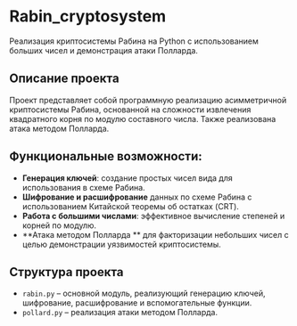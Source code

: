 # Rabin_cryptosystem

Реализация криптосистемы Рабина на Python с использованием больших чисел и демонстрация атаки Полларда.

## Описание проекта

Проект представляет собой программную реализацию асимметричной криптосистемы Рабина, основанной на сложности извлечения квадратного корня по модулю составного числа. Также реализована атака методом Полларда.

## Функциональные возможности:

- **Генерация ключей**: создание простых чисел вида для использования в схеме Рабина.
- **Шифрование и расшифрование** данных по схеме Рабина с использованием Китайской теоремы об остатках (CRT).
- **Работа с большими числами**: эффективное вычисление степеней и корней по модулю.
- **Атака методом Полларда ** для факторизации небольших чисел с целью демонстрации уязвимостей криптосистемы.

## Структура проекта

- `rabin.py` – основной модуль, реализующий генерацию ключей, шифрование, расшифрование и вспомогательные функции.
- `pollard.py` – реализация атаки методом Полларда.

